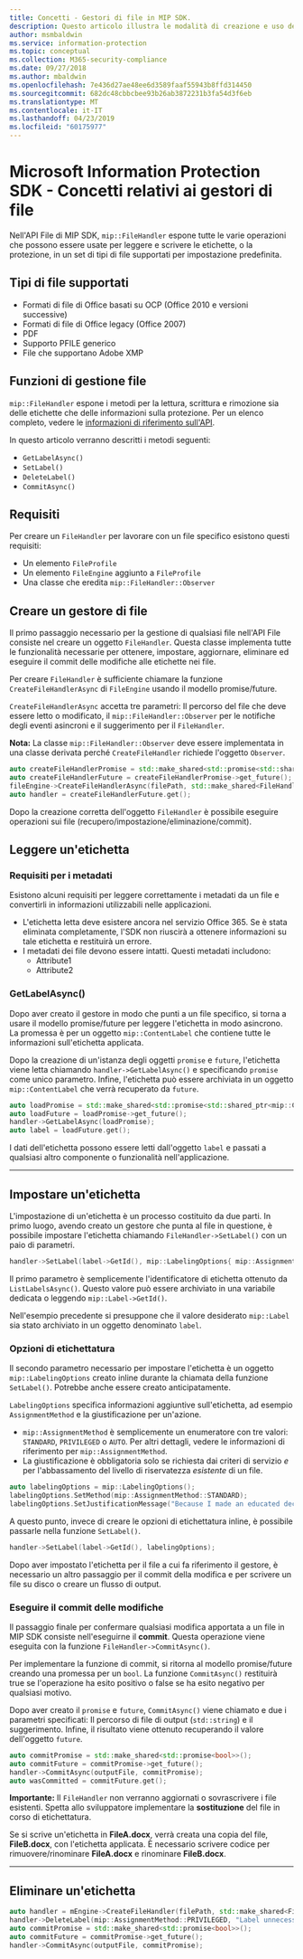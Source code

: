 ```yaml
---
title: Concetti - Gestori di file in MIP SDK.
description: Questo articolo illustra le modalità di creazione e uso dei gestori dell'API File per la chiamata di operazioni.
author: msmbaldwin
ms.service: information-protection
ms.topic: conceptual
ms.collection: M365-security-compliance
ms.date: 09/27/2018
ms.author: mbaldwin
ms.openlocfilehash: 7e436d27ae48ee6d3589faaf55943b8ffd314450
ms.sourcegitcommit: 682dc48cbbcbee93b26ab3872231b3fa54d3f6eb
ms.translationtype: MT
ms.contentlocale: it-IT
ms.lasthandoff: 04/23/2019
ms.locfileid: "60175977"
---
```

# <a name="microsoft-information-protection-sdk---file-handler-concepts"></a>Microsoft Information Protection SDK - Concetti relativi ai gestori di file

Nell'API File di MIP SDK, `mip::FileHandler` espone tutte le varie operazioni che possono essere usate per leggere e scrivere le etichette, o la protezione, in un set di tipi di file supportati per impostazione predefinita. 

## <a name="supported-file-types"></a>Tipi di file supportati

- Formati di file di Office basati su OCP (Office 2010 e versioni successive)
- Formati di file di Office legacy (Office 2007)
- PDF
- Supporto PFILE generico
- File che supportano Adobe XMP

## <a name="file-handler-functions"></a>Funzioni di gestione file

`mip::FileHandler` espone i metodi per la lettura, scrittura e rimozione sia delle etichette che delle informazioni sulla protezione. Per un elenco completo, vedere le [informazioni di riferimento sull'API](reference/class_mip_filehandler.md).

In questo articolo verranno descritti i metodi seguenti:

- `GetLabelAsync()`
- `SetLabel()`
- `DeleteLabel()`
- `CommitAsync()`

## <a name="requirements"></a>Requisiti

Per creare un `FileHandler` per lavorare con un file specifico esistono questi requisiti:

- Un elemento `FileProfile`
- Un elemento `FileEngine` aggiunto a `FileProfile`
- Una classe che eredita `mip::FileHandler::Observer`

## <a name="create-a-file-handler"></a>Creare un gestore di file

Il primo passaggio necessario per la gestione di qualsiasi file nell'API File consiste nel creare un oggetto `FileHandler`. Questa classe implementa tutte le funzionalità necessarie per ottenere, impostare, aggiornare, eliminare ed eseguire il commit delle modifiche alle etichette nei file.

Per creare `FileHandler` è sufficiente chiamare la funzione `CreateFileHandlerAsync` di `FileEngine` usando il modello promise/future.

`CreateFileHandlerAsync` accetta tre parametri: Il percorso del file che deve essere letto o modificato, il `mip::FileHandler::Observer` per le notifiche degli eventi asincroni e il suggerimento per il `FileHandler`.

**Nota:** La classe `mip::FileHandler::Observer` deve essere implementata in una classe derivata perché `CreateFileHandler` richiede l'oggetto `Observer`. 

```cpp
auto createFileHandlerPromise = std::make_shared<std::promise<std::shared_ptr<mip::FileHandler>>>();
auto createFileHandlerFuture = createFileHandlerPromise->get_future();
fileEngine->CreateFileHandlerAsync(filePath, std::make_shared<FileHandlerObserver>(), createFileHandlerPromise);
auto handler = createFileHandlerFuture.get();
```

Dopo la creazione corretta dell'oggetto `FileHandler` è possibile eseguire operazioni sui file (recupero/impostazione/eliminazione/commit).

## <a name="read-a-label"></a>Leggere un'etichetta

### <a name="metadata-requirements"></a>Requisiti per i metadati

Esistono alcuni requisiti per leggere correttamente i metadati da un file e convertirli in informazioni utilizzabili nelle applicazioni.

- L'etichetta letta deve esistere ancora nel servizio Office 365. Se è stata eliminata completamente, l'SDK non riuscirà a ottenere informazioni su tale etichetta e restituirà un errore.
- I metadati dei file devono essere intatti. Questi metadati includono:
  - Attribute1
  - Attribute2

### <a name="getlabelasync"></a>GetLabelAsync()

Dopo aver creato il gestore in modo che punti a un file specifico, si torna a usare il modello promise/future per leggere l'etichetta in modo asincrono. La promessa è per un oggetto `mip::ContentLabel` che contiene tutte le informazioni sull'etichetta applicata.

Dopo la creazione di un'istanza degli oggetti `promise` e `future`, l'etichetta viene letta chiamando `handler->GetLabelAsync()` e specificando `promise` come unico parametro. Infine, l'etichetta può essere archiviata in un oggetto `mip::ContentLabel` che verrà recuperato da `future`.

```cpp
auto loadPromise = std::make_shared<std::promise<std::shared_ptr<mip::ContentLabel>>>();
auto loadFuture = loadPromise->get_future();
handler->GetLabelAsync(loadPromise);
auto label = loadFuture.get();
```

I dati dell'etichetta possono essere letti dall'oggetto `label` e passati a qualsiasi altro componente o funzionalità nell'applicazione.

***

## <a name="set-a-label"></a>Impostare un'etichetta

L'impostazione di un'etichetta è un processo costituito da due parti. In primo luogo, avendo creato un gestore che punta al file in questione, è possibile impostare l'etichetta chiamando `FileHandler->SetLabel()` con un paio di parametri.

```cpp
handler->SetLabel(label->GetId(), mip::LabelingOptions{ mip::AssignmentMethod::PRIVILEGED, "" });
```

Il primo parametro è semplicemente l'identificatore di etichetta ottenuto da `ListLabelsAsync()`. Questo valore può essere archiviato in una variabile dedicata o leggendo `mip::Label->GetId()`.

Nell'esempio precedente si presuppone che il valore desiderato `mip::Label` sia stato archiviato in un oggetto denominato `label`.

### <a name="labeling-options"></a>Opzioni di etichettatura

Il secondo parametro necessario per impostare l'etichetta è un oggetto `mip::LabelingOptions` creato inline durante la chiamata della funzione `SetLabel()`. Potrebbe anche essere creato anticipatamente.

`LabelingOptions` specifica informazioni aggiuntive sull'etichetta, ad esempio `AssignmentMethod` e la giustificazione per un'azione.

- `mip::AssignmentMethod` è semplicemente un enumeratore con tre valori: `STANDARD`, `PRIVILEGED` o `AUTO`. Per altri dettagli, vedere le informazioni di riferimento per `mip::AssignmentMethod`.
- La giustificazione è obbligatoria solo se richiesta dai criteri di servizio *e* per l'abbassamento del livello di riservatezza *esistente* di un file.

```cpp
auto labelingOptions = mip::LabelingOptions();
labelingOptions.SetMethod(mip::AssignmentMethod::STANDARD);
labelingOptions.SetJustificationMessage("Because I made an educated decision based upon the contents of this file.");
```

A questo punto, invece di creare le opzioni di etichettatura inline, è possibile passarle nella funzione `SetLabel()`.

```cpp
handler->SetLabel(label->GetId(), labelingOptions);
```

Dopo aver impostato l'etichetta per il file a cui fa riferimento il gestore, è necessario un altro passaggio per il commit della modifica e per scrivere un file su disco o creare un flusso di output.

### <a name="commit-changes"></a>Eseguire il commit delle modifiche

Il passaggio finale per confermare qualsiasi modifica apportata a un file in MIP SDK consiste nell'eseguirne il **commit**. Questa operazione viene eseguita con la funzione `FileHandler->CommitAsync()`. 

Per implementare la funzione di commit, si ritorna al modello promise/future creando una promessa per un `bool`. La funzione `CommitAsync()` restituirà true se l'operazione ha esito positivo o false se ha esito negativo per qualsiasi motivo. 

Dopo aver creato il `promise` e `future`, `CommitAsync()` viene chiamato e due i parametri specificati: Il percorso di file di output (`std::string`) e il suggerimento. Infine, il risultato viene ottenuto recuperando il valore dell'oggetto `future`.

```cpp
auto commitPromise = std::make_shared<std::promise<bool>>();
auto commitFuture = commitPromise->get_future();
handler->CommitAsync(outputFile, commitPromise);
auto wasCommitted = commitFuture.get();
```

**Importante:** Il `FileHandler` non verranno aggiornati o sovrascrivere i file esistenti. Spetta allo sviluppatore implementare la **sostituzione** del file in corso di etichettatura. 

Se si scrive un'etichetta in **FileA.docx**, verrà creata una copia del file, **FileB.docx**, con l'etichetta applicata. È necessario scrivere codice per rimuovere/rinominare **FileA.docx** e rinominare **FileB.docx**.

***

## <a name="delete-a-label"></a>Eliminare un'etichetta

```cpp
auto handler = mEngine->CreateFileHandler(filePath, std::make_shared<FileHandlerObserverImpl>());
handler->DeleteLabel(mip::AssignmentMethod::PRIVILEGED, "Label unnecessary.");
auto commitPromise = std::make_shared<std::promise<bool>>();
auto commitFuture = commitPromise->get_future();
handler->CommitAsync(outputFile, commitPromise);
```
